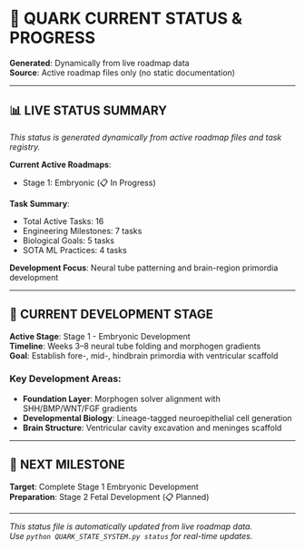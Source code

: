 # 🧠 QUARK CURRENT STATUS & PROGRESS

**Generated**: Dynamically from live roadmap data  
**Source**: Active roadmap files only (no static documentation)

---

## 📊 **LIVE STATUS SUMMARY**

*This status is generated dynamically from active roadmap files and task registry.*

**Current Active Roadmaps**: 
- Stage 1: Embryonic (📋 In Progress)

**Task Summary**:
- Total Active Tasks: 16
- Engineering Milestones: 7 tasks
- Biological Goals: 5 tasks  
- SOTA ML Practices: 4 tasks

**Development Focus**: Neural tube patterning and brain-region primordia development

---

## 🎯 **CURRENT DEVELOPMENT STAGE**

**Active Stage**: Stage 1 - Embryonic Development  
**Timeline**: Weeks 3–8 neural tube folding and morphogen gradients  
**Goal**: Establish fore-, mid-, hindbrain primordia with ventricular scaffold

### **Key Development Areas**:
- **Foundation Layer**: Morphogen solver alignment with SHH/BMP/WNT/FGF gradients
- **Developmental Biology**: Lineage-tagged neuroepithelial cell generation
- **Brain Structure**: Ventricular cavity excavation and meninges scaffold

---

## 🚀 **NEXT MILESTONE**

**Target**: Complete Stage 1 Embryonic Development  
**Preparation**: Stage 2 Fetal Development (📋 Planned)

---

*This status file is automatically updated from live roadmap data.*  
*Use `python QUARK_STATE_SYSTEM.py status` for real-time updates.*
